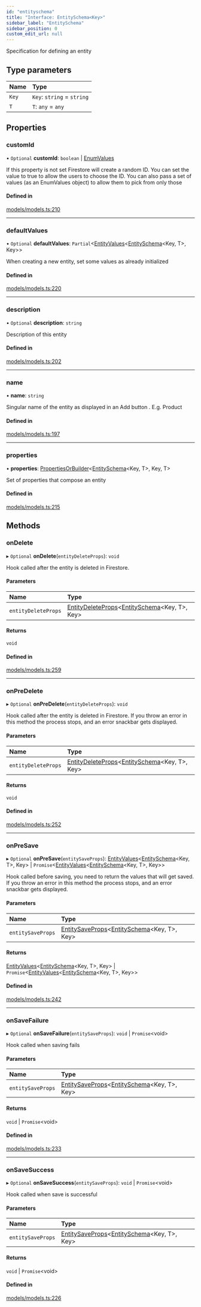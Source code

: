 ```yaml
---
id: "entityschema"
title: "Interface: EntitySchema<Key>"
sidebar_label: "EntitySchema"
sidebar_position: 0
custom_edit_url: null
---
```


Specification for defining an entity

## Type parameters

| Name | Type |
| :------ | :------ |
| `Key` | `Key`: `string` = `string` |
| `T` | `T`: `any` = `any` |

## Properties

### customId

• `Optional` **customId**: `boolean` \| [EnumValues](../types/enumvalues.md)

If this property is not set Firestore will create a random ID.
You can set the value to true to allow the users to choose the ID.
You can also pass a set of values (as an EnumValues object) to allow them
to pick from only those

#### Defined in

[models/models.ts:210](https://github.com/Camberi/firecms/blob/42dd384/src/models/models.ts#L210)

___

### defaultValues

• `Optional` **defaultValues**: `Partial`<[EntityValues](../types/entityvalues.md)<[EntitySchema](entityschema.md)<Key, T\>, Key\>\>

When creating a new entity, set some values as already initialized

#### Defined in

[models/models.ts:220](https://github.com/Camberi/firecms/blob/42dd384/src/models/models.ts#L220)

___

### description

• `Optional` **description**: `string`

Description of this entity

#### Defined in

[models/models.ts:202](https://github.com/Camberi/firecms/blob/42dd384/src/models/models.ts#L202)

___

### name

• **name**: `string`

Singular name of the entity as displayed in an Add button . E.g. Product

#### Defined in

[models/models.ts:197](https://github.com/Camberi/firecms/blob/42dd384/src/models/models.ts#L197)

___

### properties

• **properties**: [PropertiesOrBuilder](../types/propertiesorbuilder.md)<[EntitySchema](entityschema.md)<Key, T\>, Key, T\>

Set of properties that compose an entity

#### Defined in

[models/models.ts:215](https://github.com/Camberi/firecms/blob/42dd384/src/models/models.ts#L215)

## Methods

### onDelete

▸ `Optional` **onDelete**(`entityDeleteProps`): `void`

Hook called after the entity is deleted in Firestore.

#### Parameters

| Name | Type |
| :------ | :------ |
| `entityDeleteProps` | [EntityDeleteProps](entitydeleteprops.md)<[EntitySchema](entityschema.md)<Key, T\>, Key\> |

#### Returns

`void`

#### Defined in

[models/models.ts:259](https://github.com/Camberi/firecms/blob/42dd384/src/models/models.ts#L259)

___

### onPreDelete

▸ `Optional` **onPreDelete**(`entityDeleteProps`): `void`

Hook called after the entity is deleted in Firestore.
If you throw an error in this method the process stops, and an
error snackbar gets displayed.

#### Parameters

| Name | Type |
| :------ | :------ |
| `entityDeleteProps` | [EntityDeleteProps](entitydeleteprops.md)<[EntitySchema](entityschema.md)<Key, T\>, Key\> |

#### Returns

`void`

#### Defined in

[models/models.ts:252](https://github.com/Camberi/firecms/blob/42dd384/src/models/models.ts#L252)

___

### onPreSave

▸ `Optional` **onPreSave**(`entitySaveProps`): [EntityValues](../types/entityvalues.md)<[EntitySchema](entityschema.md)<Key, T\>, Key\> \| `Promise`<[EntityValues](../types/entityvalues.md)<[EntitySchema](entityschema.md)<Key, T\>, Key\>\>

Hook called before saving, you need to return the values that will get
saved. If you throw an error in this method the process stops, and an
error snackbar gets displayed.

#### Parameters

| Name | Type |
| :------ | :------ |
| `entitySaveProps` | [EntitySaveProps](entitysaveprops.md)<[EntitySchema](entityschema.md)<Key, T\>, Key\> |

#### Returns

[EntityValues](../types/entityvalues.md)<[EntitySchema](entityschema.md)<Key, T\>, Key\> \| `Promise`<[EntityValues](../types/entityvalues.md)<[EntitySchema](entityschema.md)<Key, T\>, Key\>\>

#### Defined in

[models/models.ts:242](https://github.com/Camberi/firecms/blob/42dd384/src/models/models.ts#L242)

___

### onSaveFailure

▸ `Optional` **onSaveFailure**(`entitySaveProps`): `void` \| `Promise`<void\>

Hook called when saving fails

#### Parameters

| Name | Type |
| :------ | :------ |
| `entitySaveProps` | [EntitySaveProps](entitysaveprops.md)<[EntitySchema](entityschema.md)<Key, T\>, Key\> |

#### Returns

`void` \| `Promise`<void\>

#### Defined in

[models/models.ts:233](https://github.com/Camberi/firecms/blob/42dd384/src/models/models.ts#L233)

___

### onSaveSuccess

▸ `Optional` **onSaveSuccess**(`entitySaveProps`): `void` \| `Promise`<void\>

Hook called when save is successful

#### Parameters

| Name | Type |
| :------ | :------ |
| `entitySaveProps` | [EntitySaveProps](entitysaveprops.md)<[EntitySchema](entityschema.md)<Key, T\>, Key\> |

#### Returns

`void` \| `Promise`<void\>

#### Defined in

[models/models.ts:226](https://github.com/Camberi/firecms/blob/42dd384/src/models/models.ts#L226)
